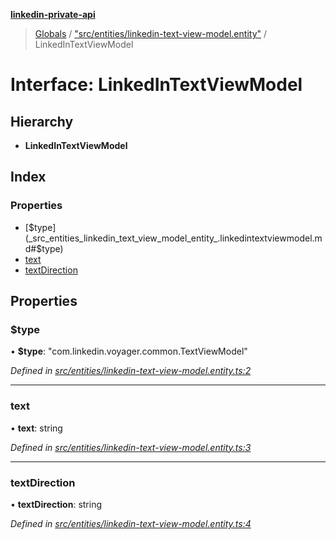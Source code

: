 **[linkedin-private-api](../README.md)**

> [Globals](../globals.md) / ["src/entities/linkedin-text-view-model.entity"](../modules/_src_entities_linkedin_text_view_model_entity_.md) / LinkedInTextViewModel

# Interface: LinkedInTextViewModel

## Hierarchy

* **LinkedInTextViewModel**

## Index

### Properties

* [$type](_src_entities_linkedin_text_view_model_entity_.linkedintextviewmodel.md#$type)
* [text](_src_entities_linkedin_text_view_model_entity_.linkedintextviewmodel.md#text)
* [textDirection](_src_entities_linkedin_text_view_model_entity_.linkedintextviewmodel.md#textdirection)

## Properties

### $type

•  **$type**: \"com.linkedin.voyager.common.TextViewModel\"

*Defined in [src/entities/linkedin-text-view-model.entity.ts:2](https://github.com/cosiall/linkedin-private-api/blob/bab5f17/src/entities/linkedin-text-view-model.entity.ts#L2)*

___

### text

•  **text**: string

*Defined in [src/entities/linkedin-text-view-model.entity.ts:3](https://github.com/cosiall/linkedin-private-api/blob/bab5f17/src/entities/linkedin-text-view-model.entity.ts#L3)*

___

### textDirection

•  **textDirection**: string

*Defined in [src/entities/linkedin-text-view-model.entity.ts:4](https://github.com/cosiall/linkedin-private-api/blob/bab5f17/src/entities/linkedin-text-view-model.entity.ts#L4)*
